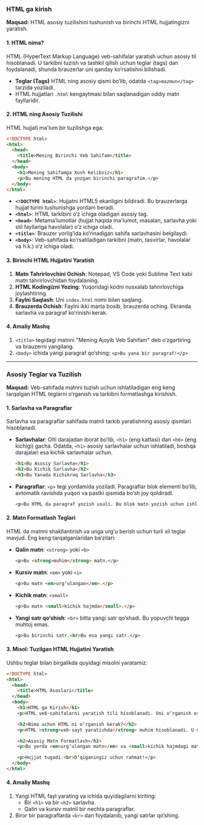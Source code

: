 ### **HTML ga kirish**

**Maqsad:** HTML asosiy tuzilishini tushunish va birinchi HTML hujjatingizni yaratish.

#### 1. HTML nima?

HTML (HyperText Markup Language) veb-sahifalar yaratish uchun asosiy til hisoblanadi. U tarkibni tuzish va tashkil qilish uchun teglar (tags) dan foydalanadi, shunda brauzerlar uni qanday ko‘rsatishni bilishadi.

- **Teglar (Tags)** HTML ning asosiy qismi bo‘lib, odatda `<tag>mazmun</tag>` tarzida yoziladi.
- HTML hujjatlari `.html` kengaytmasi bilan saqlanadigan oddiy matn fayllaridir.

#### 2. HTML ning Asosiy Tuzilishi

HTML hujjati ma'lum bir tuzilishga ega:

```html
<!DOCTYPE html>
<html>
  <head>
    <title>Mening Birinchi Veb Sahifam</title>
  </head>
  <body>
    <h1>Mening Sahifamga Xush Kelibsiz</h1>
    <p>Bu mening HTML da yozgan birinchi paragrafim.</p>
  </body>
</html>
```

- **`<!DOCTYPE html>`**: Hujjatni HTML5 ekanligini bildiradi. Bu brauzerlarga hujjat turini tushunishga yordam beradi.
- **`<html>`**: HTML tarkibini o‘z ichiga oladigan asosiy tag.
- **`<head>`**: Metama’lumotlar (hujjat haqida ma'lumot, masalan, sarlavha yoki stil fayllariga havolalar) o‘z ichiga oladi.
- **`<title>`**: Brauzer yorlig‘ida ko‘rinadigan sahifa sarlavhasini belgilaydi.
- **`<body>`**: Veb-sahifada ko‘rsatiladigan tarkibni (matn, tasvirlar, havolalar va h.k.) o‘z ichiga oladi.

#### 3. Birinchi HTML Hujjatini Yaratish

1. **Matn Tahrirlovchini Ochish**: Notepad, VS Code yoki Sublime Text kabi matn tahrirlovchidan foydalaning.
2. **HTML Kodingizni Yozing**: Yuqoridagi kodni nusxalab tahrirlovchiga joylashtiring.
3. **Faylni Saqlash**: Uni `index.html` nomi bilan saqlang.
4. **Brauzerda Ochish**: Faylni ikki marta bosib, brauzerda oching. Ekranda sarlavha va paragraf ko‘rinishi kerak.

#### 4. Amaliy Mashq

1. `<title>` tegidagi matnni "Mening Ajoyib Veb Sahifam" deb o‘zgartiring va brauzerni yangilang.
2. `<body>` ichida yangi paragraf qo‘shing: `<p>Bu yana bir paragraf!</p>`

---

### **Asosiy Teglar va Tuzilish**

**Maqsad:** Veb-sahifada matnni tuzish uchun ishlatiladigan eng keng tarqalgan HTML teglarni o‘rganish va tarkibni formatlashga kirishish.

#### 1. Sarlavha va Paragraflar

Sarlavha va paragraflar sahifada matnli tarkib yaratishning asosiy qismlari hisoblanadi.

- **Sarlavhalar**: Olti darajadan iborat bo‘lib, `<h1>` (eng kattasi) dan `<h6>` (eng kichigi) gacha. Odatda, `<h1>` asosiy sarlavhalar uchun ishlatiladi, boshqa darajalari esa kichik sarlavhalar uchun.
  
  ```html
  <h1>Bu Asosiy Sarlavha</h1>
  <h2>Bu Kichik Sarlavha</h2>
  <h3>Bu Yanada Kichikroq Sarlavha</h3>
  ```

- **Paragraflar**: `<p>` tegi yordamida yoziladi. Paragraflar blok elementi bo‘lib, avtomatik ravishda yuqori va pastki qismida bo‘sh joy qoldiradi.

  ```html
  <p>Bu HTML da paragraf yozish usuli. Bu blok matn yozish uchun ishlatiladi.</p>
  ```

#### 2. Matn Formatlash Teglari

HTML da matnni shakllantirish va unga urg‘u berish uchun turli xil teglar mavjud. Eng keng tarqalganlaridan ba’zilari:

- **Qalin matn**: `<strong>` yoki `<b>`
  
  ```html
  <p>Bu <strong>muhim</strong> matn.</p>
  ```

- **Kursiv matn**: `<em>` yoki `<i>`
  
  ```html
  <p>Bu matn <em>urg‘ulangan</em>.</p>
  ```

- **Kichik matn**: `<small>`
  
  ```html
  <p>Bu matn <small>kichik hajmda</small>.</p>
  ```

- **Yangi satr qo‘shish**: `<br>` bitta yangi satr qo‘shadi. Bu yopuvchi tegga muhtoj emas.

  ```html
  <p>Bu birinchi satr.<br>Bu esa yangi satr.</p>
  ```

#### 3. Misol: Tuzilgan HTML Hujjatini Yaratish

Ushbu teglar bilan birgalikda quyidagi misolni yaratamiz:

```html
<!DOCTYPE html>
<html>
  <head>
    <title>HTML Asoslari</title>
  </head>
  <body>
    <h1>HTML ga Kirish</h1>
    <p>HTML veb-sahifalarni yaratish tili hisoblanadi. Uni o‘rganish oson va veb-ishlanma uchun muhimdir.</p>

    <h2>Nima uchun HTML ni o‘rganish kerak?</h2>
    <p>HTML <strong>veb-sayt yaratishda</strong> muhim hisoblanadi. U matn, tasvir va multimedia tarkibini tuzishda ishlatiladi.</p>

    <h2>Asosiy Matn Formatlash</h2>
    <p>Bu yerda <em>urg‘ulangan matn</em> va <small>kichik hajmdagi matn</small> mavjud.</p>

    <p>Hujjat tugadi.<br>O‘qiganingiz uchun rahmat!</p>
  </body>
</html>
```

#### 4. Amaliy Mashq

1. Yangi HTML fayl yarating va ichida quyidagilarni kiriting:
   - Bir `<h1>` va bir `<h2>` sarlavha.
   - Qalin va kursiv matnli bir nechta paragraflar.
2. Biror bir paragraflarda `<br>` dan foydalanib, yangi satrlar qo‘shing.
